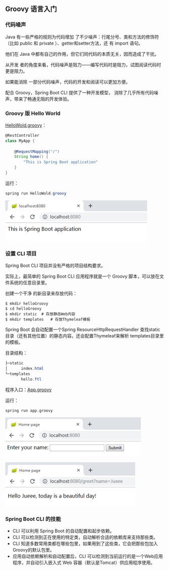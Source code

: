 ## Groovy 语言入门

### 代码噪声

Java 有一些严格的规则为代码增加
了不少噪声：行尾分号、类和方法的修饰符（比如 public 和 private ）、getter和setter方法，还
有 import 语句。

他们在 Java 中都有自己的作用，但它们同代码的本质无关，因而造成了干扰。

从开发
者的角度来看，代码噪声是阻力——编写代码时是阻力，试图阅读代码时更是阻力。

如果能消除
一部分代码噪声，代码的开发和阅读可以更加方便。

配合 Groovy，Spring Boot CLI 提供了一种开发模型，
消除了几乎所有代码噪声，带来了畅通无阻的开发体验。

### Groovy 版 Hello World

[HelloWold.groovy](HelloWold.groovy)：

```groovy
@RestController
class MyApp {

    @RequestMapping("/")
    String home() {
        "This is Spring Boot application"
    }
}
```

运行：

```powershell
spring run HelloWold.groovy
```

![1561980576442](assets/1561980576442.png)

### 设置 CLI 项目

Spring
Boot CLI 项目并没有严格的项目结构要求。

实际上，最简单的 Spring Boot CLI 应用程序就是一个
Groovy 脚本，可以放在文件系统的任意目录里。

创建一个干净
的新目录来存放代码：

```shell
$ mkdir helloGroovy
$ cd helloGroovy
$ mkdir static	# 存放静态Web内容
$ mkdir templates	# 存放Thymeleaf模板
```

Spring Boot 会自动配置一个Spring ResourceHttpRequestHandler 查找static目录（还有其他位置）的静态内容。还会配置Thymeleaf来解析
templates目录里的模板。

目录结构：

```powershell
├─static
│      index.html
└─templates
       hello.ftl
```

程序入口：[App.groovy](helloGroovy/app.groovy)

运行：

```
spring run app.groovy
```

![1561980927495](assets/1561980927495.png)

![1561980850018](assets/1561980850018.png)

### Spring Boot CLI 的技能

- CLI 可以利用 Spring Boot 的自动配置和起步依赖。
- CLI 可以检测到正在使用的特定类，自动解析合适的依赖库来支持那些类。
- CLI 知道多数常用类都在哪些包里，如果用到了这些类，它会把那些包加入Groovy的默认包里。
- 应用自动依赖解析和自动配置后，CLI 可以检测到当前运行的是一个Web应用程序，并自动引入嵌入式 Web 容器（默认是Tomcat）供应用程序使用。

